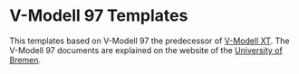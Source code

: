 V-Modell 97 Templates
=====================

This templates based on V-Modell 97 the predecessor of [V-Modell XT][1]. The
V-Modell 97 documents are explained on the website of the
[University of Bremen][2].  

[1]: http://www.v-modell-xt.de
[2]: http://www.informatik.uni-bremen.de/gdpa/vmodel/i-doc.htm
